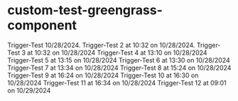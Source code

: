 # custom-test-greengrass-component

Trigger-Test 10/28/2024.
Trigger-Test 2 at 10:32 on 10/28/2024.
Trigger-Test 3 at 10:32 on 10/28/2024
Trigger-Test 4 at 13:10 on 10/28/2024
Trigger-Test 5 at 13:15 on 10/28/2024
Trigger-Test 6 at 13:30 on 10/28/2024
Trigger-Test 7 at 13:34 on 10/28/2024
Trigger-Test 8 at 15:24 on 10/28/2024
Trigger-Test 9 at 16:24 on 10/28/2024
Trigger-Test 10 at 16:30 on 10/28/2024
Trigger-Test 11 at 16:34 on 10/28/2024
Trigger-Test 12 at 09:01 on 10/29/2024


